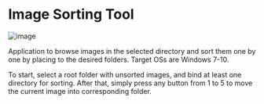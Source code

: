 # Image Sorting Tool

![image](https://user-images.githubusercontent.com/45650343/224993412-8d7e2c55-d145-483f-b5ed-1e7f0347fc0f.png)

Application to browse images in the selected directory and sort them one by one by placing to the desired folders. Target OSs are Windows 7-10.

To start, select a root folder with unsorted images, and bind at least one directory for sorting. After that, simply press any button from 1 to 5 to move the current image into corresponding folder.
